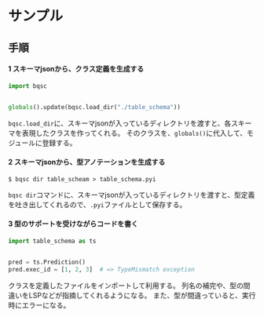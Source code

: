 # サンプル


## 手順


#### **1** スキーマjsonから、クラス定義を生成する


```python
import bqsc


globals().update(bqsc.load_dir("./table_schema"))
```


`bqsc.load_dir`に、スキーマjsonが入っているディレクトリを渡すと、各スキーマを表現したクラスを作ってくれる。
そのクラスを、`globals()`に代入して、モジュールに登録する。


#### **2** スキーマjsonから、型アノテーションを生成する


```shell
$ bqsc dir table_scheam > table_schema.pyi
```


`bqsc dir`コマンドに、スキーマjsonが入っているディレクトリを渡すと、型定義を吐き出してくれるので、`.pyi`ファイルとして保存する。


#### **3** 型のサポートを受けながらコードを書く


```python
import table_schema as ts


pred = ts.Prediction()
pred.exec_id = [1, 2, 3]  # => TypeMismatch exception
```


クラスを定義したファイルをインポートして利用する。
列名の補完や、型の間違いをLSPなどが指摘してくれるようになる。
また、型が間違っていると、実行時にエラーになる。
